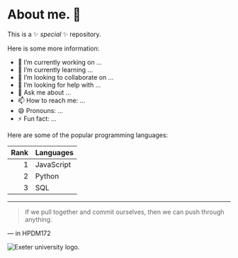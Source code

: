 # About me. 👋

This is a ✨ _special_ ✨ repository.

Here is some more information:

- 🔭 I’m currently working on ...
- 🌱 I’m currently learning ...
- 👯 I’m looking to collaborate on ...
- 🤔 I’m looking for help with ...
- 💬 Ask me about ...
- 📫 How to reach me: ...
- 😄 Pronouns: ...
- ⚡ Fun fact: ...


Here are some of the popular programming languages:

| Rank | Languages |
|-----:|-----------|
|     1| JavaScript|
|     2| Python    |
|     3| SQL       |

---
> If we pull together and commit ourselves, then we can push through anything.
> 
— in HPDM172

<picture>
  <source media="(prefers-color-scheme: dark)" srcset="https://www.exeter.ac.uk/v8media/recruitmentsites/images/homepage/uoe-logo.svg">
  <source media="(prefers-color-scheme: light)" srcset="https://www.exeter.ac.uk/v8media/recruitmentsites/images/homepage/uoe-logo.svg">
  <img alt="Exeter university logo." src="https://www.exeter.ac.uk/v8media/recruitmentsites/images/homepage/uoe-logo.svg">
</picture>

